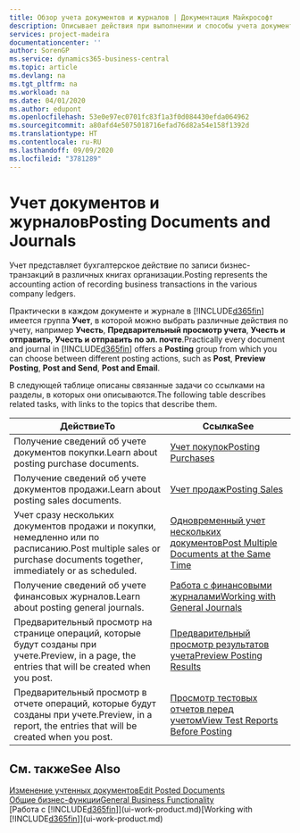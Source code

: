 ```yaml
---
title: Обзор учета документов и журналов | Документация Майкрософт
description: Описывает действия при выполнении и способы учета документов и журналов.
services: project-madeira
documentationcenter: ''
author: SorenGP
ms.service: dynamics365-business-central
ms.topic: article
ms.devlang: na
ms.tgt_pltfrm: na
ms.workload: na
ms.date: 04/01/2020
ms.author: edupont
ms.openlocfilehash: 53e0e97ec0701fc83f1a3f0d084430efda064962
ms.sourcegitcommit: a80afd4e5075018716efad76d82a54e158f1392d
ms.translationtype: HT
ms.contentlocale: ru-RU
ms.lasthandoff: 09/09/2020
ms.locfileid: "3781289"
---
```

# <a name="posting-documents-and-journals"></a><span data-ttu-id="89c54-103">Учет документов и журналов</span><span class="sxs-lookup"><span data-stu-id="89c54-103">Posting Documents and Journals</span></span>
<span data-ttu-id="89c54-104">Учет представляет бухгалтерское действие по записи бизнес-транзакций в различных книгах организации.</span><span class="sxs-lookup"><span data-stu-id="89c54-104">Posting represents the accounting action of recording business transactions in the various company ledgers.</span></span>

<span data-ttu-id="89c54-105">Практически в каждом документе и журнале в [!INCLUDE[d365fin](includes/d365fin_md.md)] имеется группа **Учет**, в которой можно выбрать различные действия по учету, например **Учесть**, **Предварительный просмотр учета**, **Учесть и отправить**, **Учесть и отправить по эл. почте**.</span><span class="sxs-lookup"><span data-stu-id="89c54-105">Practically every document and journal in [!INCLUDE[d365fin](includes/d365fin_md.md)] offers a **Posting** group from which you can choose between different posting actions, such as **Post**, **Preview Posting**, **Post and Send**, **Post and Email**.</span></span>

<span data-ttu-id="89c54-106">В следующей таблице описаны связанные задачи со ссылками на разделы, в которых они описываются.</span><span class="sxs-lookup"><span data-stu-id="89c54-106">The following table describes related tasks, with links to the topics that describe them.</span></span>

| <span data-ttu-id="89c54-107">Действие</span><span class="sxs-lookup"><span data-stu-id="89c54-107">To</span></span> | <span data-ttu-id="89c54-108">Ссылка</span><span class="sxs-lookup"><span data-stu-id="89c54-108">See</span></span> |
| --- | --- |
| <span data-ttu-id="89c54-109">Получение сведений об учете документов покупки.</span><span class="sxs-lookup"><span data-stu-id="89c54-109">Learn about posting purchase documents.</span></span> |[<span data-ttu-id="89c54-110">Учет покупок</span><span class="sxs-lookup"><span data-stu-id="89c54-110">Posting Purchases</span></span>](ui-post-purchases.md) |
| <span data-ttu-id="89c54-111">Получение сведений об учете документов продажи.</span><span class="sxs-lookup"><span data-stu-id="89c54-111">Learn about posting sales documents.</span></span> |[<span data-ttu-id="89c54-112">Учет продаж</span><span class="sxs-lookup"><span data-stu-id="89c54-112">Posting Sales</span></span>](ui-post-sales.md) |
| <span data-ttu-id="89c54-113">Учет сразу нескольких документов продажи и покупки, немедленно или по расписанию.</span><span class="sxs-lookup"><span data-stu-id="89c54-113">Post multiple sales or purchase documents together, immediately or as scheduled.</span></span>|[<span data-ttu-id="89c54-114">Одновременный учет нескольких документов</span><span class="sxs-lookup"><span data-stu-id="89c54-114">Post Multiple Documents at the Same Time</span></span>](ui-batch-posting.md)|
| <span data-ttu-id="89c54-115">Получение сведений об учете финансовых журналов.</span><span class="sxs-lookup"><span data-stu-id="89c54-115">Learn about posting general journals.</span></span> |[<span data-ttu-id="89c54-116">Работа с финансовыми журналами</span><span class="sxs-lookup"><span data-stu-id="89c54-116">Working with General Journals</span></span>](ui-work-general-journals.md) |
| <span data-ttu-id="89c54-117">Предварительный просмотр на странице операций, которые будут созданы при учете.</span><span class="sxs-lookup"><span data-stu-id="89c54-117">Preview, in a page, the entries that will be created when you post.</span></span> |[<span data-ttu-id="89c54-118">Предварительный просмотр результатов учета</span><span class="sxs-lookup"><span data-stu-id="89c54-118">Preview Posting Results</span></span>](ui-how-preview-post-results.md) |
| <span data-ttu-id="89c54-119">Предварительный просмотр в отчете операций, которые будут созданы при учете.</span><span class="sxs-lookup"><span data-stu-id="89c54-119">Preview, in a report, the entries that will be created when you post.</span></span> |[<span data-ttu-id="89c54-120">Просмотр тестовых отчетов перед учетом</span><span class="sxs-lookup"><span data-stu-id="89c54-120">View Test Reports Before Posting</span></span>](ui-how-view-test-reports-posting.md) |

## <a name="see-also"></a><span data-ttu-id="89c54-121">См. также</span><span class="sxs-lookup"><span data-stu-id="89c54-121">See Also</span></span>
[<span data-ttu-id="89c54-122">Изменение учтенных документов</span><span class="sxs-lookup"><span data-stu-id="89c54-122">Edit Posted Documents</span></span>](across-edit-posted-document.md)  
[<span data-ttu-id="89c54-123">Общие бизнес-функции</span><span class="sxs-lookup"><span data-stu-id="89c54-123">General Business Functionality</span></span>](ui-across-business-areas.md)  
<span data-ttu-id="89c54-124">[Работа с [!INCLUDE[d365fin](includes/d365fin_md.md)]](ui-work-product.md)</span><span class="sxs-lookup"><span data-stu-id="89c54-124">[Working with [!INCLUDE[d365fin](includes/d365fin_md.md)]](ui-work-product.md)</span></span>
